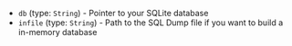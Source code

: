 
* `db` (type: `String`) - Pointer to your SQLite database
* `infile` (type: `String`) - Path to the SQL Dump file if you want to build a in-memory database